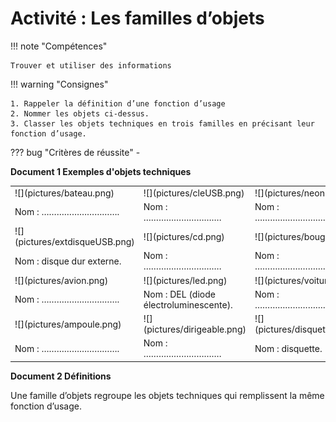 # Activité : Les familles d’objets

!!! note "Compétences"

    Trouver et utiliser des informations 

!!! warning "Consignes"

    1. Rappeler la définition d’une fonction d’usage
    2. Nommer les objets ci-dessus.
    3. Classer les objets techniques en trois familles en précisant leur fonction d’usage. 
    
??? bug "Critères de réussite"
    - 


**Document 1 Exemples d'objets techniques**


<table markdown>
<tbody markdown>
<tr markdown>
<td style="width:33%" markdown> ![](pictures/bateau.png) </td>
<td style="width:33%" markdown> ![](pictures/cleUSB.png)	</td>
<td style="width:33%" markdown> ![](pictures/neon.png) </td>
</td>
<tr>
<td> Nom : …………………………. </td>
<td> Nom : …………………………. </td>
<td> Nom : …………………………. </td>
</tr>
<tr markdown>
<td markdown> ![](pictures/extdisqueUSB.png)	</td>
<td markdown> ![](pictures/cd.png)		</td>
<td markdown> ![](pictures/bougie.png)		</td>
</tr>
<tr markdown>
<td> Nom : disque dur externe. 		</td>
<td> Nom : …………………………. 		</td>
<td> Nom : …………………………. 		</td>
</tr>
<tr markdown>
<td markdown> 		![](pictures/avion.png)	</td>
<td markdown> 	![](pictures/led.png)		</td>
<td markdown> 	![](pictures/voiture.png)		</td>
</tr>
<tr markdown>
<td> Nom : …………………………. 		</td>
<td> Nom : DEL (diode électroluminescente). 		</td>
<td> Nom : …………………………. 		</td>
</tr>
<tr markdown>
<td markdown> 		![](pictures/ampoule.png)	</td>
<td markdown> 	![](pictures/dirigeable.png)		</td>
<td markdown> 	![](pictures/disquette.png)		</td>
</tr>
<tr>
<td> Nom : …………………………. 		</td>
<td> Nom : …………………………. 		</td>
<td> Nom : disquette. 		</td>
</tr>
</tbody>
</table>


**Document 2 Définitions**

Une famille d’objets regroupe les objets techniques qui remplissent la même fonction d’usage.


